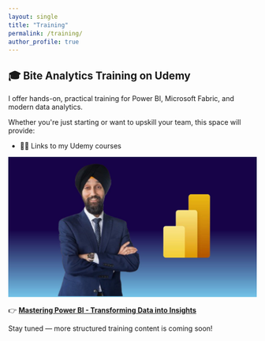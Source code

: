 ```yaml
---
layout: single
title: "Training"
permalink: /training/
author_profile: true
---
```


## 🎓 Bite Analytics Training on Udemy

I offer hands-on, practical training for Power BI, Microsoft Fabric, and modern data analytics.

Whether you're just starting or want to upskill your team, this space will provide:
- 👨‍🏫 Links to my Udemy courses

[![Mastering Power BI - Transforming Data into Insights](/assets/images/course_1.jpg)](https://www.udemy.com/course/your-course-slug/)


👉 **[Mastering Power BI - Transforming Data into Insights](https://www.udemy.com/course/mastering-power-bi-transforming-data-into-insights/)**

Stay tuned — more structured training content is coming soon!
